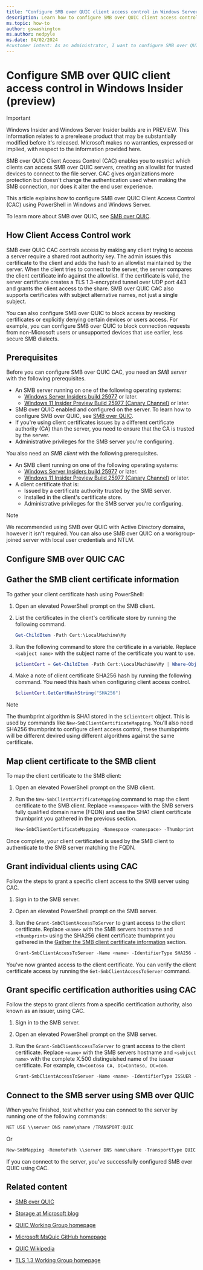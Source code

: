 ```yaml
---
title: "Configure SMB over QUIC client access control in Windows Server (preview)"
description: Learn how to configure SMB over QUIC client access control using PowerShell in Windows and Windows Server.
ms.topic: how-to
author: gswashington
ms.author: nedpyle
ms.date: 04/02/2024
#customer intent: As an administrator, I want to configure SMB over QUIC client access control in Windows Server so that I can restrict which clients can access SMB over QUIC servers.
---
```


# Configure SMB over QUIC client access control in Windows Insider (preview)

> [!IMPORTANT]
> Windows Insider and Windows Server Insider builds are in PREVIEW. This information relates to a prerelease product that may be substantially modified before it's released. Microsoft makes no warranties, expressed or implied, with respect to the information provided here.

SMB over QUIC Client Access Control (CAC) enables you to restrict which clients can access SMB over QUIC servers, creating an allowlist for trusted devices to connect to the file server. CAC gives organizations more protection but doesn't change the authentication used when making the SMB connection, nor does it alter the end user experience.

This article explains how to configure SMB over QUIC Client Access Control (CAC) using PowerShell in Windows and Windows Server.

To learn more about SMB over QUIC, see [SMB over QUIC](../file-server/smb-over-quic.md).

## How Client Access Control work

SMB over QUIC CAC controls access by making any client trying to access a server require a shared root authority key. The admin issues this certificate to the client and adds the hash to an allowlist maintained by the server. When the client tries to connect to the server, the server compares the client certificate info against the allowlist. If the certificate is valid, the server certificate creates a TLS 1.3-encrypted tunnel over UDP port 443 and grants the client access to the share. SMB over QUIC CAC also supports  certificates with subject alternative names, not just a single subject.

You can also configure SMB over QUIC to block access by revoking certificates or explicitly denying certain devices or users access. For example, you can configure SMB over QUIC to block connection requests from non-Microsoft users or unsupported devices that use earlier, less secure SMB dialects.

## Prerequisites

Before you can configure SMB over QUIC CAC, you need an *SMB server* with the following prerequisites.

- An SMB server running on one of the following operating systems:
  - [Windows Server Insiders build 25977](https://techcommunity.microsoft.com/t5/windows-server-insiders/announcing-windows-server-preview-build-25977/m-p/3958483) or later.
  - [Windows 11 Insider Preview Build 25977 (Canary Channel)](https://blogs.windows.com/windows-insider/2023/10/18/announcing-windows-11-insider-preview-build-25977-canary-channel/) or later.
- SMB over QUIC enabled and configured on the server. To learn how to configure SMB over QUIC, see [SMB over QUIC](../file-server/smb-over-quic.md).
- If you're using client certificates issues by a different certificate authority (CA) than the server, you need to ensure that the CA is trusted by the server.
- Administrative privileges for the SMB server you're configuring.

You also need an *SMB client* with the following prerequisites.

- An SMB client running on one of the following operating systems:
  - [Windows Server Insiders build 25977](https://techcommunity.microsoft.com/t5/windows-server-insiders/announcing-windows-server-preview-build-25977/m-p/3958483) or later.
  - [Windows 11 Insider Preview Build 25977 (Canary Channel)](https://blogs.windows.com/windows-insider/2023/10/18/announcing-windows-11-insider-preview-build-25977-canary-channel/) or later.
- A client certificate that is:
  - Issued by a certificate authority trusted by the SMB server.
  - Installed in the client's certificate store.
  - Administrative privileges for the SMB server you're configuring.

> [!NOTE]
> We recommended using SMB over QUIC with Active Directory domains, however it isn't required. You can also use SMB over QUIC on a workgroup-joined server with local user credentials and NTLM.

## Configure SMB over QUIC CAC

## Gather the SMB client certificate information

To gather your client certificate hash using PowerShell:

1. Open an elevated PowerShell prompt on the SMB client.

1. List the certificates in the client's certificate store by running the following command.

   ```powershell
   Get-ChildItem -Path Cert:\LocalMachine\My
   ```

1. Run the following command to store the certificate in a variable. Replace `<subject name>` with the subject name of the certificate you want to use.

   ```powershell
   $clientCert = Get-ChildItem -Path Cert:\LocalMachine\My | Where-Object {$_.Subject -Match "<subject name>"}
   ```

1. Make a note of client certificate SHA256 hash by running the following command. You need this hash when configuring client access control.

   ```powershell
   $clientCert.GetCertHashString("SHA256")
   ```

> [!NOTE]
> The thumbprint algorithm is SHA1 stored in the `$clientCert` object. This is used by commands like `New-SmbClientCertificateMapping`. You'll also need SHA256 thumbprint to configure client access control, these thumbprints will be different devired using different algorithms against the same certificate.

## Map client certificate to the SMB client

To map the client certificate to the SMB client:

1. Open an elevated PowerShell prompt on the SMB client.

1. Run the `New-SmbClientCertificateMapping` command to map the client certificate to the SMB client. Replace `<namespace>` with the SMB servers fully qualified domain name (FQDN) and use the SHA1 client certificate thumbprint you gathered in the previous section.

   ```powershell
   New-SmbClientCertificateMapping -Namespace <namespace> -Thumbprint $clientCert.Thumbprint -StoreName My
   ```

Once complete, your client certificated is used by the SMB client to authenticate to the SMB server matching the FQDN.

## Grant individual clients using CAC

Follow the steps to grant a specific client access to the SMB server using CAC.

1. Sign in to the SMB server.

1. Open an elevated PowerShell prompt on the SMB server.

1. Run the `Grant-SmbClientAccessToServer` to grant access to the client certificate. Replace `<name>` with the SMB servers hostname and `<thumbprint>` using the SHA256 client certificate thumbprint you gathered in the [Gather the SMB client certificate information](#gather-the-smb-client-certificate-information) section.

   ```powershell
   Grant-SmbClientAccessToServer -Name <name> -IdentifierType SHA256 -Identifier <thumbprint>
   ```

You've now granted access to the client certificate. You can verify the client certificate access by running the `Get-SmbClientAccessToServer` command.

## Grant specific certification authorities using CAC

Follow the steps to grant clients from a specific certification authority, also known as an issuer, using CAC.

1. Sign in to the SMB server.

1. Open an elevated PowerShell prompt on the SMB server.

1. Run the `Grant-SmbClientAccessToServer` to grant access to the client certificate. Replace `<name>` with the SMB servers hostname and `<subject name>` with the complete X.500 distinguished name of the issuer certificate. For example, `CN=Contoso CA, DC=Contoso, DC=com`.

   ```powershell
   Grant-SmbClientAccessToServer -Name <name> -IdentifierType ISSUER -Identifier "<subject name>"
   ```

## Connect to the SMB server using SMB over QUIC

When you're finished, test whether you can connect to the server by running one of the following commands:

```powershell
NET USE \\server DNS name\share /TRANSPORT:QUIC
```

Or

```powershell
New-SmbMapping -RemotePath \\server DNS name\share -TransportType QUIC
```

If you can connect to the server, you've successfully configured SMB over QUIC using CAC.

## Related content

- [SMB over QUIC](/file-server/smb-over-quic)

- [Storage at Microsoft blog](https://aka.ms/FileCab)

- [QUIC Working Group homepage](https://quicwg.org/)

- [Microsoft MsQuic GitHub homepage](https://github.com/microsoft/msquic)

- [QUIC Wikipedia](https://en.wikipedia.org/wiki/QUIC)

- [TLS 1.3 Working Group homepage](https://tlswg.org/)